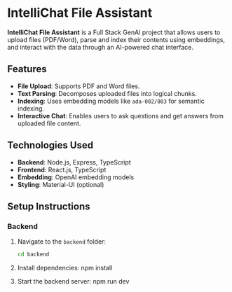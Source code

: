 # IntelliChat File Assistant

**IntelliChat File Assistant** is a Full Stack GenAI project that allows users to upload files (PDF/Word), parse and index their contents using embeddings, and interact with the data through an AI-powered chat interface.

## Features
- **File Upload**: Supports PDF and Word files.
- **Text Parsing**: Decomposes uploaded files into logical chunks.
- **Indexing**: Uses embedding models like `ada-002/003` for semantic indexing.
- **Interactive Chat**: Enables users to ask questions and get answers from uploaded file content.

## Technologies Used
- **Backend**: Node.js, Express, TypeScript
- **Frontend**: React.js, TypeScript
- **Embedding**: OpenAI embedding models
- **Styling**: Material-UI (optional)

## Setup Instructions
### Backend
1. Navigate to the `backend` folder:
   ```bash
   cd backend

2. Install dependencies:
npm install

4. Start the backend server:
npm run dev
